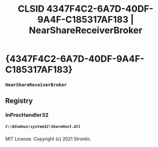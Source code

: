 ﻿---
title: "CLSID 4347F4C2-6A7D-40DF-9A4F-C185317AF183 | NearShareReceiverBroker"
excerpt: What is COM-Object CLSID 4347F4C2-6A7D-40DF-9A4F-C185317AF183?
---

# {4347F4C2-6A7D-40DF-9A4F-C185317AF183}

### `NearShareReceiverBroker`

## Registry


### InProcHandler32

##### `C:\Windows\system32\ShareHost.dll`

MIT License. Copyright (c) 2021 Strontic.


